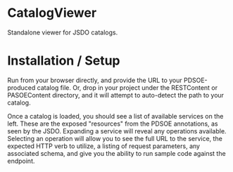 # CatalogViewer

Standalone viewer for JSDO catalogs.

Installation / Setup
====================
Run from your browser directly, and provide the URL to your PDSOE-produced catalog file. Or, drop in your project under the RESTContent or PASOEContent directory, and it will attempt to auto-detect the path to your catalog.

Once a catalog is loaded, you should see a list of available services on the left. These are the exposed "resources" from the PDSOE annotations, as seen by the JSDO. Expanding a service will reveal any operations available. Selecting an operation will allow you to see the full URL to the service, the expected HTTP verb to utilize, a listing of request parameters, any associated schema, and give you the ability to run sample code against the endpoint.